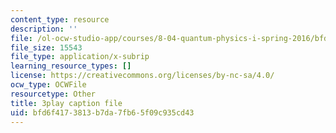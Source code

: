 ```yaml
---
content_type: resource
description: ''
file: /ol-ocw-studio-app/courses/8-04-quantum-physics-i-spring-2016/bfd6f4173813b7da7fb65f09c935cd43_vnyxYtj0mfE.srt
file_size: 15543
file_type: application/x-subrip
learning_resource_types: []
license: https://creativecommons.org/licenses/by-nc-sa/4.0/
ocw_type: OCWFile
resourcetype: Other
title: 3play caption file
uid: bfd6f417-3813-b7da-7fb6-5f09c935cd43
---
```

